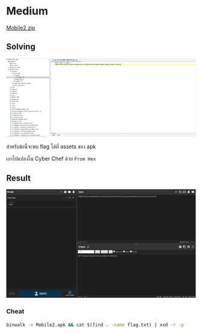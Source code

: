 # Medium

[Mobile2.zip](../../files/Mobile2.zip)

## Solving

![1.png](../../images/mobile-security/medium/1.png)

สำหรับข้อนี้จะพบ flag ได้ที่ assets ของ apk

เอาไปแปลงใน Cyber Chef ด้วย `From Hex`

## Result

![2.png](../../images/mobile-security/medium/2.png)

### Cheat

```sh
binwalk -e Mobile2.apk && cat $(find . -name flag.txt) | xxd -r -p
```
